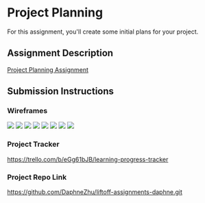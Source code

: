 # Project Planning
For this assignment, you'll create some initial plans for your project.

## Assignment Description
[Project Planning Assignment](https://education.launchcode.org/liftoff/modules/assignments/project-planning)

## Submission Instructions

### Wireframes

![](/P3-Project_Planning/IMG_9738.jpg)
![](/P3-Project_Planning/IMG_9739.jpg)
![](/P3-Project_Planning/IMG_9740.jpg)
![](/P3-Project_Planning/IMG_9747.jpg)
![](/P3-Project_Planning/IMG_9748.jpg)
![](/P3-Project_Planning/IMG_9749.jpg)
![](/P3-Project_Planning/IMG_9750.jpg)
![](/P3-Project_Planning/IMG_9751.jpg)

### Project Tracker

https://trello.com/b/eGg61bJB/learning-progress-tracker

### Project Repo Link

https://github.com/DaphneZhu/liftoff-assignments-daphne.git
